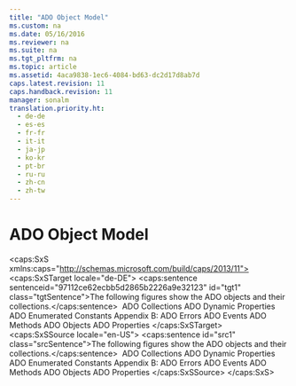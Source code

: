 ```yaml
---
title: "ADO Object Model"
ms.custom: na
ms.date: 05/16/2016
ms.reviewer: na
ms.suite: na
ms.tgt_pltfrm: na
ms.topic: article
ms.assetid: 4aca9838-1ec6-4084-bd63-dc2d17d8ab7d
caps.latest.revision: 11
caps.handback.revision: 11
manager: sonalm
translation.priority.ht: 
  - de-de
  - es-es
  - fr-fr
  - it-it
  - ja-jp
  - ko-kr
  - pt-br
  - ru-ru
  - zh-cn
  - zh-tw
---
```

# ADO Object Model
<?xml version="1.0" encoding="utf-8"?>
<caps:SxS xmlns:caps="http://schemas.microsoft.com/build/caps/2013/11">
  <caps:SxSTarget locale="de-DE">
    <developerReferenceWithoutSyntaxDocument xsi:schemaLocation="http://ddue.schemas.microsoft.com/authoring/2003/5 http://dduestorage.blob.core.windows.net/ddueschema/developer.xsd" xmlns="http://ddue.schemas.microsoft.com/authoring/2003/5" xmlns:xlink="http://www.w3.org/1999/xlink" xmlns:xsi="http://www.w3.org/2001/XMLSchema-instance">
      <introduction>
        <para>
          <caps:sentence sentenceid="97112ce62ecbb5d2865b2226a9e32123" id="tgt1" class="tgtSentence">The following figures show the ADO objects and their collections.</caps:sentence>
        </para>
        <mediaLink>
          <image xlink:href="700479d9-5b76-4d0f-9581-28cf49388eb9"></image>
        </mediaLink>
      </introduction>
      <relatedTopics>
        <link xlink:href="b5e1d26d-b41d-4e35-8c7c-972426473dfb">ADO Collections</link>
        <link xlink:href="d7b06d72-f792-4328-93a2-5006b9e2c581">ADO Dynamic Properties</link>
        <link xlink:href="c97ed131-1a93-463c-9e61-22f029b0c474">ADO Enumerated Constants</link>
        <link xlink:href="0ce201c3-6657-4c87-ae81-0d7dc5b5a431">Appendix B: ADO Errors</link>
        <link xlink:href="0ded5ad9-8f83-4224-95af-38512783b972">ADO Events</link>
        <link xlink:href="a38c5670-ba28-44f3-bd5b-fcb46880e904">ADO Methods</link>
        <link xlink:href="d0b7e254-c89f-4406-b846-a060ef038c30">ADO Objects</link>
        <link xlink:href="0ac0d1a7-6c7a-4f4c-b115-428935e0f98b">ADO Properties</link>
      </relatedTopics>
    </developerReferenceWithoutSyntaxDocument>
  </caps:SxSTarget>
  <caps:SxSSource locale="en-US">
    <developerReferenceWithoutSyntaxDocument xsi:schemaLocation="http://ddue.schemas.microsoft.com/authoring/2003/5 http://dduestorage.blob.core.windows.net/ddueschema/developer.xsd" xmlns="http://ddue.schemas.microsoft.com/authoring/2003/5" xmlns:xlink="http://www.w3.org/1999/xlink" xmlns:xsi="http://www.w3.org/2001/XMLSchema-instance">
      <introduction>
        <para>
          <caps:sentence id="src1" class="srcSentence">The following figures show the ADO objects and their collections.</caps:sentence>
        </para>
        <mediaLink>
          <image xlink:href="700479d9-5b76-4d0f-9581-28cf49388eb9"></image>
        </mediaLink>
      </introduction>
      <relatedTopics>
        <link xlink:href="b5e1d26d-b41d-4e35-8c7c-972426473dfb">ADO Collections</link>
        <link xlink:href="d7b06d72-f792-4328-93a2-5006b9e2c581">ADO Dynamic Properties</link>
        <link xlink:href="c97ed131-1a93-463c-9e61-22f029b0c474">ADO Enumerated Constants</link>
        <link xlink:href="0ce201c3-6657-4c87-ae81-0d7dc5b5a431">Appendix B: ADO Errors</link>
        <link xlink:href="0ded5ad9-8f83-4224-95af-38512783b972">ADO Events</link>
        <link xlink:href="a38c5670-ba28-44f3-bd5b-fcb46880e904">ADO Methods</link>
        <link xlink:href="d0b7e254-c89f-4406-b846-a060ef038c30">ADO Objects</link>
        <link xlink:href="0ac0d1a7-6c7a-4f4c-b115-428935e0f98b">ADO Properties</link>
      </relatedTopics>
    </developerReferenceWithoutSyntaxDocument>
  </caps:SxSSource>
</caps:SxS>